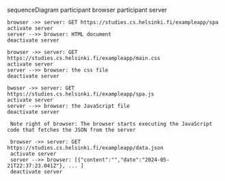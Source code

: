 sequenceDiagram
    participant browser
    participant server

    browser ->> server: GET https://studies.cs.helsinki.fi/exampleapp/spa
    activate server
    server -->> browser: HTML document
    deactivate server

    browser ->> server: GET https://studies.cs.helsinki.fi/exampleapp/main.css
    activate server
    server -->> browser: the css file
    deactivate server

    bwoser ->> server: GET https://studies.cs.helsinki.fi/exampleapp/spa.js
    activate server
    server -->> browser: the JavaScript file
    deactivate server

     Note right of browser: The browser starts executing the JavaScript code that fetches the JSON from the server

     browser ->> server: GET https://studies.cs.helsinki.fi/exampleapp/data.json
     activate server
     server -->> browser: [{"content":"","date":"2024-05-21T22:37:23.041Z"}, ... ]
     deactivate server
